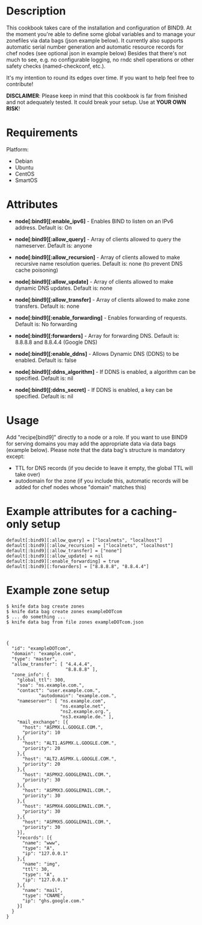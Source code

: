 Description
===========

This cookbook takes care of the installation and configuration of BIND9. At the moment you're able to define some global variables and to manage your zonefiles via data bags (json example below).
It currently also supports automatic serial number generation and automatic resource records for chef nodes (see optional json in example below)
Besides that there's not much to see, e.g. no configurable logging, no rndc shell operations or other safety checks (named-checkconf, etc.).

It's my intention to round its edges over time. If you want to help feel free to contribute!

**DISCLAIMER**:
Please keep in mind that this cookbook is far from finished and not adequately tested. It could break your setup. Use at **YOUR OWN RISK**!

Requirements
============

Platform:

* Debian
* Ubuntu
* CentOS
* SmartOS

Attributes
==========

* **node[:bind9][:enable_ipv6]**       - Enables BIND to listen on an IPv6 address. Default is: On
* **node[:bind9][:allow_query]**       - Array of clients allowed to query the nameserver. Default is: anyone
* **node[:bind9][:allow_recursion]**   - Array of clients allowed to make recursive name resolution queries. Default is: none (to prevent DNS cache poisoning)
* **node[:bind9][:allow_update]**      - Array of clients allowed to make dynamic DNS updates. Default is: none
* **node[:bind9][:allow_transfer]**    - Array of clients allowed to make zone transfers. Default is: none
* **node[:bind9][:enable_forwarding]** - Enables forwarding of requests. Default is: No forwarding
* **node[:bind9][:forwarders]**        - Array for forwarding DNS. Default is: 8.8.8.8 and 8.8.4.4 (Google DNS)

* **node[:bind9][:enable_ddns]**       - Allows Dynamic DNS (DDNS) to be enabled.  Default is: false
* **node[:bind9][:ddns_algorithm]**    - If DDNS is enabled, a algorithm can be specified. Default is: nil
* **node[:bind9][:ddns_secret]**       - If DDNS is enabled, a key can be specified. Default is: nil

Usage
=====

Add "recipe[bind9]" directly to a node or a role. If you want to use BIND9 for serving domains you may add the appropriate data via data bags (example below).
Please note that the data bag's structure is mandatory except:

* TTL for DNS records (if you decide to leave it empty, the global TTL will take over)
* autodomain for the zone (if you include this, automatic records will be added for chef nodes whose "domain" matches this)


Example attributes for a caching-only setup
=====

    default[:bind9][:allow_query] = ["localnets", "localhost"]
    default[:bind9][:allow_recursion] = ["localnets", "localhost"]
    default[:bind9][:allow_transfer] = ["none"]
    default[:bind9][:allow_update] = nil
    default[:bind9][:enable_forwarding] = true
    default[:bind9][:forwarders] = ["8.8.8.8", "8.8.4.4"]


Example zone setup
=====

    $ knife data bag create zones
    $ knife data bag create zones exampleDOTcom
    $ ... do something ...
    $ knife data bag from file zones exampleDOTcom.json



    {
      "id": "exampleDOTcom",
      "domain": "example.com",
      "type": "master",
      "allow_transfer": [ "4.4.4.4",
                          "8.8.8.8" ],
      "zone_info": {
        "global_ttl": 300,
        "soa": "ns.example.com.",
        "contact": "user.example.com.",
				"autodomain": "example.com.",
        "nameserver": [ "ns.example.com",
                        "ns.example.net",
                        "ns2.example.org.",
                        "ns3.example.de." ],
        "mail_exchange": [{
          "host": "ASPMX.L.GOOGLE.COM.",
          "priority": 10
        },{
          "host": "ALT1.ASPMX.L.GOOGLE.COM.",
          "priority": 20
        },{
          "host": "ALT2.ASPMX.L.GOOGLE.COM.",
          "priority": 20
        },{
          "host": "ASPMX2.GOOGLEMAIL.COM.",
          "priority": 30
        },{
          "host": "ASPMX3.GOOGLEMAIL.COM.",
          "priority": 30
        },{
          "host": "ASPMX4.GOOGLEMAIL.COM.",
          "priority": 30
        },{
          "host": "ASPMX5.GOOGLEMAIL.COM.",
          "priority": 30
        }],
        "records": [{
          "name": "www",
          "type": "A",
          "ip": "127.0.0.1"
        },{
          "name": "img",
          "ttl": 30,
          "type": "A",
          "ip": "127.0.0.1"
        },{
          "name": "mail",
          "type": "CNAME",
          "ip": "ghs.google.com."
        }]
      }
    }
